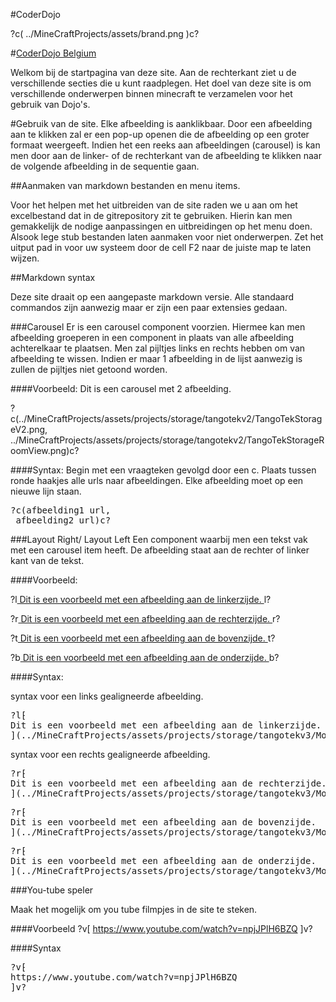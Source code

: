#CoderDojo

?c(
../MineCraftProjects/assets/brand.png
)c?

#[CoderDojo Belgium](https://www.coderdojobelgium.be/nl)

Welkom bij de startpagina van deze site. Aan de rechterkant ziet u de verschillende secties die u kunt raadplegen.
Het doel van deze site is om verschillende onderwerpen binnen minecraft te verzamelen voor het gebruik van Dojo's.

#Gebruik van de site.
Elke afbeelding is aanklikbaar. Door een afbeelding aan te klikken zal er een pop-up openen die de afbeelding op een groter formaat weergeeft.
Indien het een reeks aan afbeeldingen (carousel) is kan men door aan de linker- of de rechterkant van de afbeelding te klikken naar de volgende afbeelding in de sequentie gaan.

##Aanmaken van markdown bestanden en menu items.

Voor het helpen met het uitbreiden van de site raden we u aan om het excelbestand dat in de gitrepository zit te gebruiken.
Hierin kan men gemakkelijk de nodige aanpassingen en uitbreidingen op het menu doen.
Alsook lege stub bestanden laten aanmaken voor niet onderwerpen.
Zet het uitput pad in voor uw systeem door de cell F2 naar de juiste map te laten wijzen.

##Markdown syntax

Deze site draait op een aangepaste markdown versie.
Alle standaard commandos zijn aanwezig maar er zijn een paar extensies gedaan.

###Carousel
Er is een carousel component voorzien. Hiermee kan men afbeelding groeperen in een component in plaats van alle afbeelding achterelkaar te plaatsen.
Men zal pijltjes links en rechts hebben om van afbeelding te wissen. Indien er maar 1 afbeelding in de lijst aanwezig is zullen de pijltjes niet getoond worden.

####Voorbeeld:
Dit is een carousel met 2 afbeelding.

?c(../MineCraftProjects/assets/projects/storage/tangotekv2/TangoTekStorageV2.png,
../MineCraftProjects/assets/projects/storage/tangotekv2/TangoTekStorageRoomView.png)c?

####Syntax:
Begin met een vraagteken gevolgd door een c.
Plaats tussen ronde haakjes alle urls naar afbeeldingen.
Elke afbeelding moet op een nieuwe lijn staan.

<pre>
&#63;c(afbeelding1 url,
 afbeelding2 url)c&#63;
</pre>

###Layout Right/ Layout Left
Een component waarbij men een tekst vak met een carousel item heeft.
De afbeelding staat aan de rechter of linker kant van de tekst.

####Voorbeeld:

?l[
Dit is een voorbeeld met een afbeelding aan de linkerzijde.
](../MineCraftProjects/assets/projects/storage/tangotekv3/ModuleReference.png)l?

?r[
Dit is een voorbeeld met een afbeelding aan de rechterzijde.
](../MineCraftProjects/assets/projects/storage/tangotekv3/ModuleReference.png)r?

?t[
Dit is een voorbeeld met een afbeelding aan de bovenzijde.
](../MineCraftProjects/assets/projects/storage/tangotekv3/ModuleReference.png)t?

?b[
Dit is een voorbeeld met een afbeelding aan de onderzijde.
](../MineCraftProjects/assets/projects/storage/tangotekv3/ModuleReference.png)b?

####Syntax:

syntax voor een links gealigneerde afbeelding.

<pre>
&#63;l&#8261;
Dit is een voorbeeld met een afbeelding aan de linkerzijde.
](../MineCraftProjects/assets/projects/storage/tangotekv3/ModuleReference.png)l&#63;
</pre>

syntax voor een rechts gealigneerde afbeelding.

<pre>
&#63;r&#8261;
Dit is een voorbeeld met een afbeelding aan de rechterzijde.
](../MineCraftProjects/assets/projects/storage/tangotekv3/ModuleReference.png)r&#63;
</pre>

<pre>
&#63;r&#8261;
Dit is een voorbeeld met een afbeelding aan de bovenzijde.
](../MineCraftProjects/assets/projects/storage/tangotekv3/ModuleReference.png)t&#63;
</pre>

<pre>
&#63;r&#8261;
Dit is een voorbeeld met een afbeelding aan de onderzijde.
](../MineCraftProjects/assets/projects/storage/tangotekv3/ModuleReference.png)b&#63;
</pre>

###You-tube speler

Maak het mogelijk om you tube filmpjes in de site te steken.

####Voorbeeld
?v[ https://www.youtube.com/watch?v=npjJPlH6BZQ ]v?

####Syntax

<pre>
&#63;v&#8261;
https://www.youtube.com/watch?v=npjJPlH6BZQ
]v&#63;
</pre>
